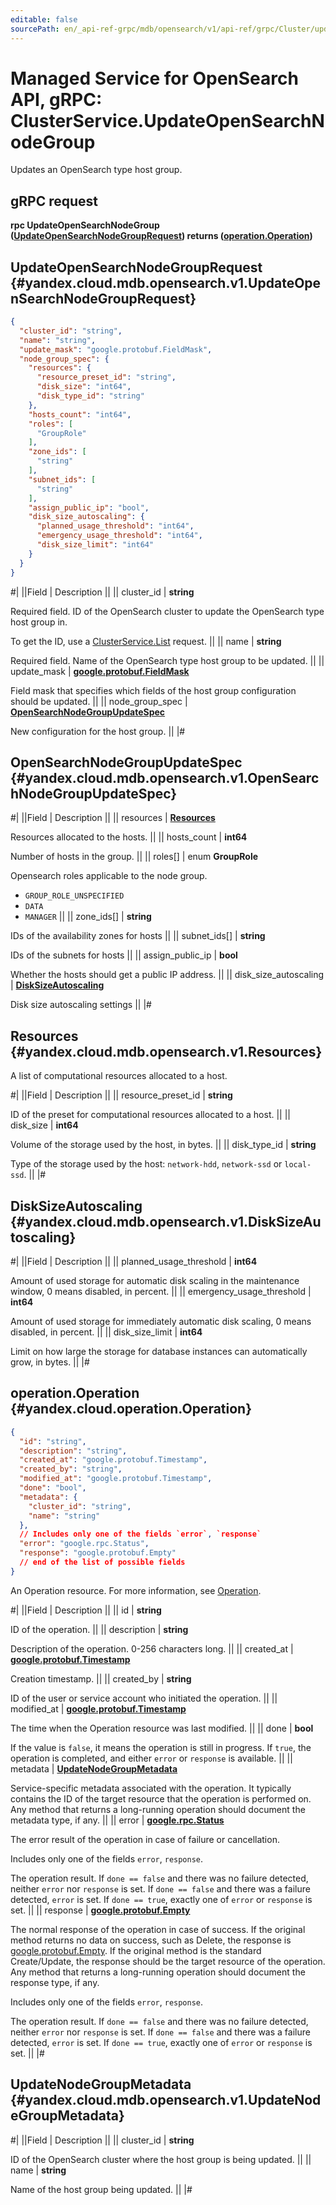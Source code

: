 ```yaml
---
editable: false
sourcePath: en/_api-ref-grpc/mdb/opensearch/v1/api-ref/grpc/Cluster/updateOpenSearchNodeGroup.md
---
```


# Managed Service for OpenSearch API, gRPC: ClusterService.UpdateOpenSearchNodeGroup

Updates an OpenSearch type host group.

## gRPC request

**rpc UpdateOpenSearchNodeGroup ([UpdateOpenSearchNodeGroupRequest](#yandex.cloud.mdb.opensearch.v1.UpdateOpenSearchNodeGroupRequest)) returns ([operation.Operation](#yandex.cloud.operation.Operation))**

## UpdateOpenSearchNodeGroupRequest {#yandex.cloud.mdb.opensearch.v1.UpdateOpenSearchNodeGroupRequest}

```json
{
  "cluster_id": "string",
  "name": "string",
  "update_mask": "google.protobuf.FieldMask",
  "node_group_spec": {
    "resources": {
      "resource_preset_id": "string",
      "disk_size": "int64",
      "disk_type_id": "string"
    },
    "hosts_count": "int64",
    "roles": [
      "GroupRole"
    ],
    "zone_ids": [
      "string"
    ],
    "subnet_ids": [
      "string"
    ],
    "assign_public_ip": "bool",
    "disk_size_autoscaling": {
      "planned_usage_threshold": "int64",
      "emergency_usage_threshold": "int64",
      "disk_size_limit": "int64"
    }
  }
}
```

#|
||Field | Description ||
|| cluster_id | **string**

Required field. ID of the OpenSearch cluster to update the OpenSearch type host group in.

To get the ID, use a [ClusterService.List](/docs/managed-opensearch/api-ref/grpc/Cluster/list#List) request. ||
|| name | **string**

Required field. Name of the OpenSearch type host group to be updated. ||
|| update_mask | **[google.protobuf.FieldMask](https://developers.google.com/protocol-buffers/docs/reference/csharp/class/google/protobuf/well-known-types/field-mask)**

Field mask that specifies which fields of the host group configuration should be updated. ||
|| node_group_spec | **[OpenSearchNodeGroupUpdateSpec](#yandex.cloud.mdb.opensearch.v1.OpenSearchNodeGroupUpdateSpec)**

New configuration for the host group. ||
|#

## OpenSearchNodeGroupUpdateSpec {#yandex.cloud.mdb.opensearch.v1.OpenSearchNodeGroupUpdateSpec}

#|
||Field | Description ||
|| resources | **[Resources](#yandex.cloud.mdb.opensearch.v1.Resources)**

Resources allocated to the hosts. ||
|| hosts_count | **int64**

Number of hosts in the group. ||
|| roles[] | enum **GroupRole**

Opensearch roles applicable to the node group.

- `GROUP_ROLE_UNSPECIFIED`
- `DATA`
- `MANAGER` ||
|| zone_ids[] | **string**

IDs of the availability zones for hosts ||
|| subnet_ids[] | **string**

IDs of the subnets for hosts ||
|| assign_public_ip | **bool**

Whether the hosts should get a public IP address. ||
|| disk_size_autoscaling | **[DiskSizeAutoscaling](#yandex.cloud.mdb.opensearch.v1.DiskSizeAutoscaling)**

Disk size autoscaling settings ||
|#

## Resources {#yandex.cloud.mdb.opensearch.v1.Resources}

A list of computational resources allocated to a host.

#|
||Field | Description ||
|| resource_preset_id | **string**

ID of the preset for computational resources allocated to a host. ||
|| disk_size | **int64**

Volume of the storage used by the host, in bytes. ||
|| disk_type_id | **string**

Type of the storage used by the host: `network-hdd`, `network-ssd` or `local-ssd`. ||
|#

## DiskSizeAutoscaling {#yandex.cloud.mdb.opensearch.v1.DiskSizeAutoscaling}

#|
||Field | Description ||
|| planned_usage_threshold | **int64**

Amount of used storage for automatic disk scaling in the maintenance window, 0 means disabled, in percent. ||
|| emergency_usage_threshold | **int64**

Amount of used storage for immediately  automatic disk scaling, 0 means disabled, in percent. ||
|| disk_size_limit | **int64**

Limit on how large the storage for database instances can automatically grow, in bytes. ||
|#

## operation.Operation {#yandex.cloud.operation.Operation}

```json
{
  "id": "string",
  "description": "string",
  "created_at": "google.protobuf.Timestamp",
  "created_by": "string",
  "modified_at": "google.protobuf.Timestamp",
  "done": "bool",
  "metadata": {
    "cluster_id": "string",
    "name": "string"
  },
  // Includes only one of the fields `error`, `response`
  "error": "google.rpc.Status",
  "response": "google.protobuf.Empty"
  // end of the list of possible fields
}
```

An Operation resource. For more information, see [Operation](/docs/api-design-guide/concepts/operation).

#|
||Field | Description ||
|| id | **string**

ID of the operation. ||
|| description | **string**

Description of the operation. 0-256 characters long. ||
|| created_at | **[google.protobuf.Timestamp](https://developers.google.com/protocol-buffers/docs/reference/google.protobuf#timestamp)**

Creation timestamp. ||
|| created_by | **string**

ID of the user or service account who initiated the operation. ||
|| modified_at | **[google.protobuf.Timestamp](https://developers.google.com/protocol-buffers/docs/reference/google.protobuf#timestamp)**

The time when the Operation resource was last modified. ||
|| done | **bool**

If the value is `false`, it means the operation is still in progress.
If `true`, the operation is completed, and either `error` or `response` is available. ||
|| metadata | **[UpdateNodeGroupMetadata](#yandex.cloud.mdb.opensearch.v1.UpdateNodeGroupMetadata)**

Service-specific metadata associated with the operation.
It typically contains the ID of the target resource that the operation is performed on.
Any method that returns a long-running operation should document the metadata type, if any. ||
|| error | **[google.rpc.Status](https://cloud.google.com/tasks/docs/reference/rpc/google.rpc#status)**

The error result of the operation in case of failure or cancellation.

Includes only one of the fields `error`, `response`.

The operation result.
If `done == false` and there was no failure detected, neither `error` nor `response` is set.
If `done == false` and there was a failure detected, `error` is set.
If `done == true`, exactly one of `error` or `response` is set. ||
|| response | **[google.protobuf.Empty](https://developers.google.com/protocol-buffers/docs/reference/google.protobuf#google.protobuf.Empty)**

The normal response of the operation in case of success.
If the original method returns no data on success, such as Delete,
the response is [google.protobuf.Empty](https://developers.google.com/protocol-buffers/docs/reference/google.protobuf#google.protobuf.Empty).
If the original method is the standard Create/Update,
the response should be the target resource of the operation.
Any method that returns a long-running operation should document the response type, if any.

Includes only one of the fields `error`, `response`.

The operation result.
If `done == false` and there was no failure detected, neither `error` nor `response` is set.
If `done == false` and there was a failure detected, `error` is set.
If `done == true`, exactly one of `error` or `response` is set. ||
|#

## UpdateNodeGroupMetadata {#yandex.cloud.mdb.opensearch.v1.UpdateNodeGroupMetadata}

#|
||Field | Description ||
|| cluster_id | **string**

ID of the OpenSearch cluster where the host group is being updated. ||
|| name | **string**

Name of the host group being updated. ||
|#